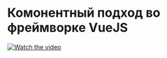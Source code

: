 # Комонентный подход во фреймворке VueJS


[![Watch the video](https://miro.medium.com/proxy/0*9N9J9YiGJrISLIBP.png)](https://www.youtube.com/embed/1AC3Qedly-E)
